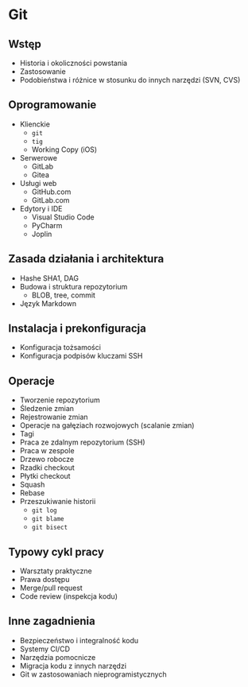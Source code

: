 # Git

## Wstęp

- Historia i okoliczności powstania
- Zastosowanie
- Podobieństwa i różnice w stosunku do innych narzędzi (SVN, CVS)

## Oprogramowanie

- Klienckie
  - `git`
  - `tig`
  - Working Copy (iOS)
- Serwerowe
  - GitLab
  - Gitea
- Usługi web
  - GitHub.com
  - GitLab.com
- Edytory i IDE
  - Visual Studio Code
  - PyCharm
  - Joplin

## Zasada działania i architektura

- Hashe SHA1, DAG
- Budowa i struktura repozytorium
  - BLOB, tree, commit
- Język Markdown

## Instalacja i prekonfiguracja

- Konfiguracja tożsamości
- Konfiguracja podpisów kluczami SSH

## Operacje

- Tworzenie repozytorium
- Śledzenie zmian
- Rejestrowanie zmian
- Operacje na gałęziach rozwojowych (scalanie zmian)
- Tagi
- Praca ze zdalnym repozytorium (SSH)
- Praca w zespole
- Drzewo robocze
- Rzadki checkout
- Płytki checkout
- Squash
- Rebase
- Przeszukiwanie historii
  - `git log`
  - `git blame`
  - `git bisect`

## Typowy cykl pracy

- Warsztaty praktyczne
- Prawa dostępu
- Merge/pull request
- Code review (inspekcja kodu)

## Inne zagadnienia

- Bezpieczeństwo i integralność kodu
- Systemy CI/CD
- Narzędzia pomocnicze
- Migracja kodu z innych narzędzi
- Git w zastosowaniach nieprogramistycznych

